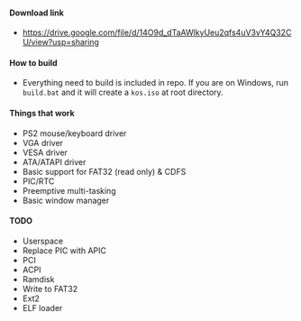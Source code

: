 #### Download link
- https://drive.google.com/file/d/14O9d_dTaAWlkyUeu2qfs4uV3vY4Q32CU/view?usp=sharing

#### How to build
- Everything need to build is included in repo. If you are on Windows, run `build.bat` and it will create a `kos.iso` at root directory.

#### Things that work
- PS2 mouse/keyboard driver
- VGA driver
- VESA driver
- ATA/ATAPI driver
- Basic support for FAT32 (read only) & CDFS
- PIC/RTC
- Preemptive multi-tasking
- Basic window manager

#### TODO
- Userspace
- Replace PIC with APIC
- PCI
- ACPI
- Ramdisk
- Write to FAT32
- Ext2
- ELF loader